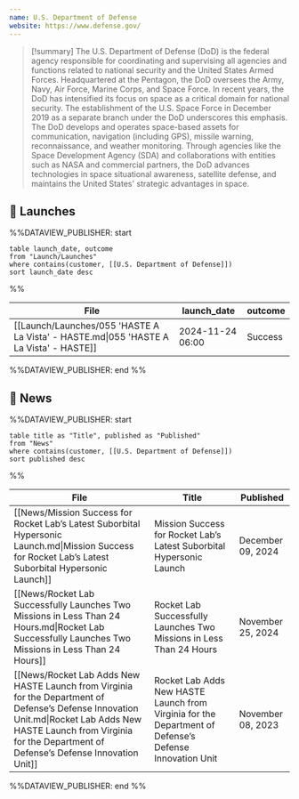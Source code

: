 ```yaml
---
name: U.S. Department of Defense
website: https://www.defense.gov/
---
```


>[!summary]
>The U.S. Department of Defense (DoD) is the federal agency responsible for coordinating and supervising all agencies and functions related to national security and the United States Armed Forces. Headquartered at the Pentagon, the DoD oversees the Army, Navy, Air Force, Marine Corps, and Space Force. In recent years, the DoD has intensified its focus on space as a critical domain for national security. The establishment of the U.S. Space Force in December 2019 as a separate branch under the DoD underscores this emphasis. The DoD develops and operates space-based assets for communication, navigation (including GPS), missile warning, reconnaissance, and weather monitoring. Through agencies like the Space Development Agency (SDA) and collaborations with entities such as NASA and commercial partners, the DoD advances technologies in space situational awareness, satellite defense, and maintains the United States' strategic advantages in space.

## 🚀 Launches
%%DATAVIEW_PUBLISHER: start
```
table launch_date, outcome
from "Launch/Launches"
where contains(customer, [[U.S. Department of Defense]])
sort launch_date desc
```
%%

| File                                                                                  | launch_date      | outcome |
| ------------------------------------------------------------------------------------- | ---------------- | ------- |
| [[Launch/Launches/055 'HASTE A La Vista' - HASTE.md\|055 'HASTE A La Vista' - HASTE]] | 2024-11-24 06:00 | Success |

%%DATAVIEW_PUBLISHER: end %%

## 📰 News
%%DATAVIEW_PUBLISHER: start
```
table title as "Title", published as "Published"
from "News"
where contains(customer, [[U.S. Department of Defense]])
sort published desc
```
%%

| File                                                                                                                                                                                                                       | Title                                                                                                   | Published         |
| -------------------------------------------------------------------------------------------------------------------------------------------------------------------------------------------------------------------------- | ------------------------------------------------------------------------------------------------------- | ----------------- |
| [[News/Mission Success for Rocket Lab’s Latest Suborbital Hypersonic Launch.md\|Mission Success for Rocket Lab’s Latest Suborbital Hypersonic Launch]]                                                                     | Mission Success for Rocket Lab’s Latest Suborbital Hypersonic Launch                                    | December 09, 2024 |
| [[News/Rocket Lab Successfully Launches Two Missions in Less Than 24 Hours.md\|Rocket Lab Successfully Launches Two Missions in Less Than 24 Hours]]                                                                       | Rocket Lab Successfully Launches Two Missions in Less Than 24 Hours                                     | November 25, 2024 |
| [[News/Rocket Lab Adds New HASTE Launch from Virginia for the Department of Defense’s Defense Innovation Unit.md\|Rocket Lab Adds New HASTE Launch from Virginia for the Department of Defense’s Defense Innovation Unit]] | Rocket Lab Adds New HASTE Launch from Virginia for the Department of Defense’s Defense Innovation Unit  | November 08, 2023 |

%%DATAVIEW_PUBLISHER: end %%